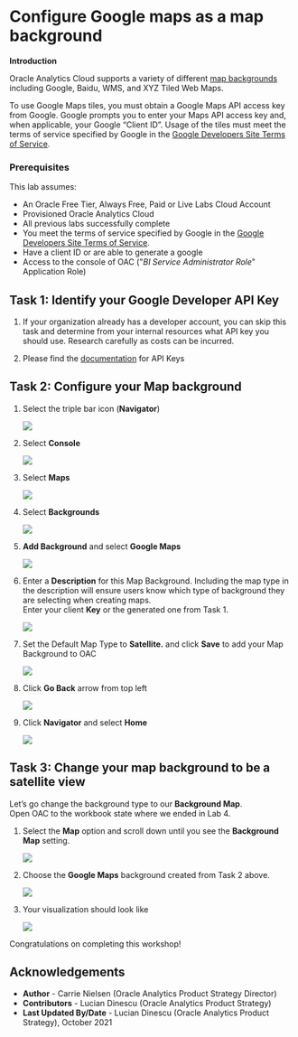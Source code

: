 # Configure Google maps as a map background

**Introduction**

Oracle Analytics Cloud supports a variety of different [map backgrounds](https://docs.oracle.com/en/cloud/paas/analytics-cloud/acubi/apply-map-backgrounds-and-map-layers-enhance-visualizations.html#GUID-C0851CD0-0DD4-45E7-B378-195796327370)
including Google, Baidu, WMS, and XYZ Tiled Web Maps.

To use Google Maps tiles, you must obtain a Google Maps API access key from Google. Google prompts you to enter your Maps API access key and, when applicable, your Google “Client ID”. Usage of the tiles must meet the terms of service specified by Google in the [Google Developers Site Terms of
Service](https://docs.oracle.com/pls/topic/lookup?ctx=en/cloud/paas/analytics-cloud/acubi&id=google-dev-terms).

###  Prerequisites

This lab assumes:

- An Oracle Free Tier, Always Free, Paid or Live Labs Cloud Account
- Provisioned Oracle Analytics Cloud
- All previous labs successfully complete
- You meet the terms of service specified by Google in the [Google Developers Site Terms of Service](https://docs.oracle.com/pls/topic/lookup?ctx=en/cloud/paas/analytics-cloud/acubi&id=google-dev-terms).
- Have a client ID or are able to generate a google
- Access to the console of OAC ("*BI Service Administrator Role*"
    Application Role)

## Task 1: Identify your Google Developer API Key

1. If your organization already has a developer account, you can skip this task and determine from your internal resources what API key you should
use. Research carefully as costs can be incurred.

2. Please find the [documentation](https://developers.google.com/maps/documentation/javascript/get-api-key) for API Keys 


## Task 2: Configure your Map background

1. Select the triple bar icon (**Navigator**)

    ![](../imp-geojson/images/navigator.png)

2. Select **Console**  

    ![](../imp-geojson/images/console.png)


3. Select **Maps**  

    ![](../imp-geojson/images/maps.png)

4. Select **Backgrounds**

    ![](./images/maps-backgrounds.png)

5. **Add Background** and select **Google Maps**

    ![](./images/add-background-google-maps.png)

6. Enter a **Description** for this Map Background. Including the map type in the description will ensure users know which type of background they
are selecting when creating maps.  
Enter your client **Key** or the generated one from Task 1.

    ![](./images/maps-desc-key.png)

7. Set the Default Map Type to **Satellite.** and click **Save** to add your Map Background to OAC

    ![](./images/maps-background-save.png)

8. Click **Go Back** arrow from top left

    ![](./images/go-back.png)

9. Click **Navigator** and select **Home**

    ![](./images/home-page.png)

## Task 3: Change your map background to be a satellite view  
Let’s go change the background type to our **Background Map**.  
Open OAC to the workbook state where we ended in Lab 4.

1. Select the **Map** option and scroll down until you see the **Background Map** setting.

    ![](./images/change-background-map.png)

2. Choose the **Google Maps** background created from Task 2 above.

    ![](./images/maps-background-google-maps.png)

3. Your visualization should look like

    ![](./images/map-google-map.png)


Congratulations on completing this workshop!

## **Acknowledgements**

- **Author** - Carrie Nielsen (Oracle Analytics Product Strategy Director)
- **Contributors** - Lucian Dinescu (Oracle Analytics Product Strategy)
- **Last Updated By/Date** - Lucian Dinescu (Oracle Analytics Product Strategy), October 2021